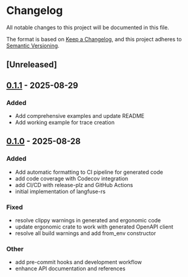 # Changelog

All notable changes to this project will be documented in this file.

The format is based on [Keep a Changelog](https://keepachangelog.com/en/1.0.0/),
and this project adheres to [Semantic Versioning](https://semver.org/spec/v2.0.0.html).

## [Unreleased]

## [0.1.1](https://github.com/timvw/langfuse-rs/compare/langfuse-ergonomic-v0.1.0...langfuse-ergonomic-v0.1.1) - 2025-08-29

### Added

- Add comprehensive examples and update README
- Add working example for trace creation

## [0.1.0](https://github.com/timvw/langfuse-rs/releases/tag/langfuse-ergonomic-v0.1.0) - 2025-08-28

### Added

- Add automatic formatting to CI pipeline for generated code
- add code coverage with Codecov integration
- add CI/CD with release-plz and GitHub Actions
- initial implementation of langfuse-rs

### Fixed

- resolve clippy warnings in generated and ergonomic code
- update ergonomic crate to work with generated OpenAPI client
- resolve all build warnings and add from_env constructor

### Other

- add pre-commit hooks and development workflow
- enhance API documentation and references
